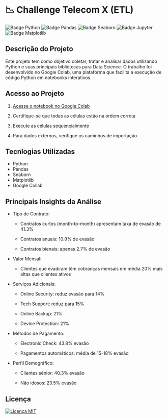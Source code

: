 # 📉 Challenge Telecom X (ETL)

![Badge Python](https://img.shields.io/badge/Python-3.10%2B-blue)
![Badge Pandas](https://img.shields.io/badge/Pandas-2.0-red)
![Badge Seaborn](https://img.shields.io/badge/Seaborn-0.12-yellow)
![Badge Jupyter](https://img.shields.io/badge/Google_Colab-F37626?logo=googlecolab&logoColor=white)
![Badge Matplotlib](https://img.shields.io/badge/Matplotlib-3.7-green)


## Descrição do Projeto
Este projeto tem como objetivo coletar, tratar e analisar dados utilizando Python e suas principais bibliotecas para Data Science. O trabalho foi desenvolvido no Google Colab, uma plataforma que facilita a execução de código Python em notebooks interativos.

## Acesso ao Projeto

1. [Acesse o notebook no Google Colab](https://colab.research.google.com/drive/1w3jvCi-sygjsHqrOhm1I6HuNDuLC5Jqr?usp=sharing)

2. Certifique-se que todas as células estão na ordem correta

3. Execute as células sequencialmente

4. Para dados externos, verifique os caminhos de importação

## Tecnlogias Utilizadas

* Python
* Pandas
* Seaborn
* Matplotlib
* Google Collab

## Principais Insights da Análise

* Tipo de Contrato:

  * Contratos curtos (month-to-month) apresentam taxa de evasão de 41.3%

  * Contratos anuais: 10.9% de evasão

  * Contratos bienais: apenas 2.7% de evasão

* Valor Mensal:

  * Clientes que evadiram têm cobranças mensais em média 20% mais altas que clientes ativos

* Serviços Adicionais:

  * Online Security: reduz evasão para 14%

  * Tech Support: reduz para 15%

  * Online Backup: 21%

  * Device Protection: 21% 

* Métodos de Pagamento:

  * Electronic Check: 43.8% evasão

  * Pagamentos automáticos: média de 15-18% evasão

* Perfil Demográfico:

  * Clientes sênior: 40.3% evasão

  * Não idosos: 23.5% evasão

 ## Licença
[![Licença MIT](https://img.shields.io/badge/Licença-MIT-red)](LICENSE)
